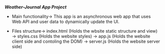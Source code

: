 *****Weather-Journal App Project*****

- Main functionality-> This app is an asynchronous web app that uses Web API and user data to dynamically update the UI. 

- Files structure-> index.html (Holds the wbsite static structure and view)
                 -> styles.css (Holds the website styles)
                 -> app.js     (Holds the website client side and contoling the DOM)
                 -> server.js  (Holds the website server side)
